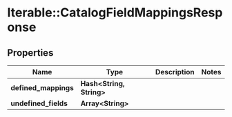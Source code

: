 # Iterable::CatalogFieldMappingsResponse

## Properties
Name | Type | Description | Notes
------------ | ------------- | ------------- | -------------
**defined_mappings** | **Hash&lt;String, String&gt;** |  | 
**undefined_fields** | **Array&lt;String&gt;** |  | 

